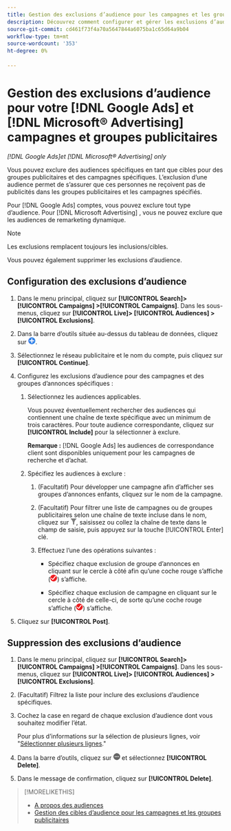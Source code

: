 ```yaml
---
title: Gestion des exclusions d’audience pour les campagnes et les groupes publicitaires
description: Découvrez comment configurer et gérer les exclusions d’audience pour vos [!DNL Google Ads] et [!DNL Microsoft® Advertising] campagnes et groupes publicitaires.
source-git-commit: cd461f73f4a70a5647844a6075ba1c65d64a9b04
workflow-type: tm+mt
source-wordcount: '353'
ht-degree: 0%

---
```


# Gestion des exclusions d’audience pour votre [!DNL Google Ads] et [!DNL Microsoft® Advertising] campagnes et groupes publicitaires

*[!DNL Google Ads]et [!DNL Microsoft® Advertising] only*

Vous pouvez exclure des audiences spécifiques en tant que cibles pour des groupes publicitaires et des campagnes spécifiques. L’exclusion d’une audience permet de s’assurer que ces personnes ne reçoivent pas de publicités dans les groupes publicitaires et les campagnes spécifiés.

Pour [!DNL Google Ads] comptes, vous pouvez exclure tout type d’audience. Pour [!DNL Microsoft Advertising] , vous ne pouvez exclure que les audiences de remarketing dynamique.

>[!NOTE]
>
>Les exclusions remplacent toujours les inclusions/cibles.

Vous pouvez également supprimer les exclusions d’audience.

## Configuration des exclusions d’audience

1. Dans le menu principal, cliquez sur **[!UICONTROL Search]> [!UICONTROL Campaigns] >[!UICONTROL Campaigns]**. Dans les sous-menus, cliquez sur **[!UICONTROL Live]> [!UICONTROL Audiences] >[!UICONTROL Exclusions]**.

1. Dans la barre d’outils située au-dessus du tableau de données, cliquez sur ![Créer](/help/search-social-commerce/assets/add.png "Créer").

1. Sélectionnez le réseau publicitaire et le nom du compte, puis cliquez sur **[!UICONTROL Continue]**.

1. Configurez les exclusions d’audience pour des campagnes et des groupes d’annonces spécifiques :

   1. Sélectionnez les audiences applicables.

      Vous pouvez éventuellement rechercher des audiences qui contiennent une chaîne de texte spécifique avec un minimum de trois caractères. Pour toute audience correspondante, cliquez sur **[!UICONTROL Include]** pour la sélectionner à exclure.

      **Remarque :** [!DNL Google Ads] les audiences de correspondance client sont disponibles uniquement pour les campagnes de recherche et d’achat.

   1. Spécifiez les audiences à exclure :

      1. (Facultatif) Pour développer une campagne afin d’afficher ses groupes d’annonces enfants, cliquez sur le nom de la campagne.

      1. (Facultatif) Pour filtrer une liste de campagnes ou de groupes publicitaires selon une chaîne de texte incluse dans le nom, cliquez sur ![Filtrer](/help/search-social-commerce/assets/filter.png "Filtrer"), saisissez ou collez la chaîne de texte dans le champ de saisie, puis appuyez sur la touche [!UICONTROL Enter] clé.

      1. Effectuez l’une des opérations suivantes :

         * Spécifiez chaque exclusion de groupe d’annonces en cliquant sur le cercle à côté afin qu’une coche rouge s’affiche (![Exclure](/help/search-social-commerce/assets/exclude.png "Exclure")) s’affiche.

         * Spécifiez chaque exclusion de campagne en cliquant sur le cercle à côté de celle-ci, de sorte qu’une coche rouge s’affiche (![Exclure](/help/search-social-commerce/assets/exclude.png "Exclure")) s’affiche.

1. Cliquez sur **[!UICONTROL Post]**.

## Suppression des exclusions d’audience

1. Dans le menu principal, cliquez sur **[!UICONTROL Search]> [!UICONTROL Campaigns] >[!UICONTROL Campaigns]**. Dans les sous-menus, cliquez sur **[!UICONTROL Live]> [!UICONTROL Audiences] >[!UICONTROL Exclusions]**.

1. (Facultatif) Filtrez la liste pour inclure des exclusions d’audience spécifiques.

1. Cochez la case en regard de chaque exclusion d’audience dont vous souhaitez modifier l’état.

   Pour plus d’informations sur la sélection de plusieurs lignes, voir &quot;[Sélectionner plusieurs lignes](/help/search-social-commerce/common-tasks/navigation-editing-selection/multiple-rows-select.md).&quot;

1. Dans la barre d’outils, cliquez sur ![Autres actions](/help/search-social-commerce/assets/more.png "Autres actions") et sélectionnez **[!UICONTROL Delete]**.

1. Dans le message de confirmation, cliquez sur **[!UICONTROL Delete]**.

>[!MORELIKETHIS]
>
>* [A propos des audiences](audience-about.md)
>* [Gestion des cibles d’audience pour les campagnes et les groupes publicitaires](/help/search-social-commerce/campaign-management/campaigns/audience-targets-manage.md)

